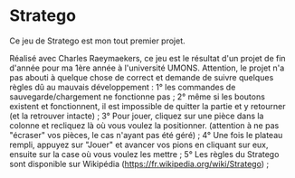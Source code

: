 # Stratego
Ce jeu de Stratego est mon tout premier projet.

Réalisé avec Charles Raeymaekers, ce jeu est le résultat d'un projet de fin d'année pour ma 1ère année à l'université UMONS. Attention, le projet n'a pas abouti à quelque chose de correct et demande de suivre quelques règles dû au mauvais développement :
  1° les commandes de sauvegarde/chargement ne fonctionne pas ;
  2° même si les boutons existent et fonctionnent, il est impossible de quitter la partie et y retourner (et la retrouver intacte) ;
  3° Pour jouer, cliquez sur une pièce dans la colonne et recliquez là où vous voulez la positionner. (attention à ne pas "écraser" vos    pièces, le cas n'ayant pas été géré) ;
  4° Une fois le plateau rempli, appuyez sur "Jouer" et avancer vos pions en cliquant sur eux, ensuite sur la case où vous voulez les mettre ;
  5° Les règles du Stratego sont disponible sur Wikipédia (https://fr.wikipedia.org/wiki/Stratego) ;
